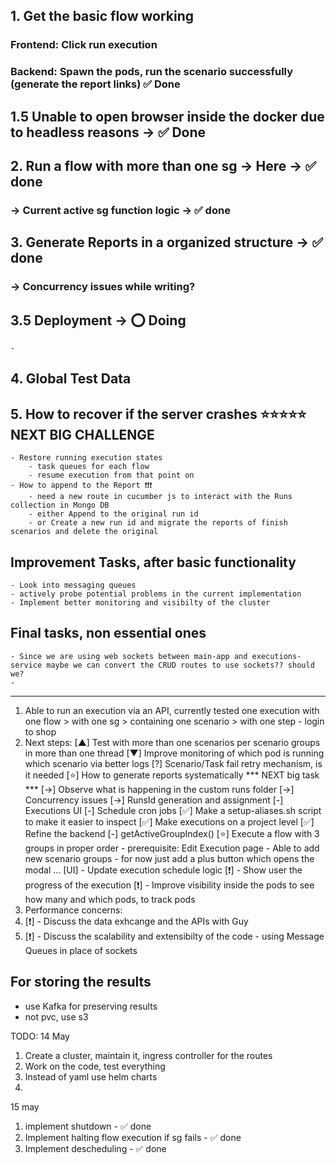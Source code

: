 ## 1. Get the basic flow working
### Frontend: Click run execution
### Backend: Spawn the pods, run the scenario successfully (generate the report links) ✅ Done

## 1.5 Unable to open browser inside the docker due to headless reasons -> ✅ Done

## 2. Run a flow with more than one sg -> Here -> ✅ done
### -> Current active sg function logic -> ✅ done

## 3. Generate Reports in a organized structure -> ✅ done
### -> Concurrency issues while writing?

## 3.5 Deployment -> ⭕ Doing
    - 

## 4. Global Test Data

## 5. How to recover if the server crashes ⭐⭐⭐⭐⭐ NEXT BIG CHALLENGE
    - Restore running execution states
        - task queues for each flow
        - resume execution from that point on
    - How to append to the Report ❗❗❗
        - need a new route in cucumber js to interact with the Runs collection in Mongo DB
        - either Append to the original run id
        - or Create a new run id and migrate the reports of finish scenarios and delete the original

## Improvement Tasks, after basic functionality
    - Look into messaging queues
    - actively probe potential problems in the current implementation
    - Implement better monitoring and visibilty of the cluster

## Final tasks, non essential ones
    - Since we are using web sockets between main-app and executions-service maybe we can convert the CRUD routes to use sockets?? should we?
    - 

---------------------------------------------------------------------------------------------------------------------------------------------------------------------

1. Able to run an execution via an API, currently tested one execution with one flow > with one sg > containing one scenario > with one step - login to shop
2. Next steps:
    [▲] Test with more than one scenarios per scenario groups in more than one thread
    [▼] Improve monitoring of which pod is running which scenario via better logs
    [?] Scenario/Task fail retry mechanism, is it needed
    [⭐] How to generate reports systematically *** NEXT big task ***
        [->] Observe what is happening in the custom runs folder
        [->] Concurrency issues
            [->] RunsId generation and assignment
    [-] Executions UI
    [-] Schedule cron jobs
    [✅] Make a setup-aliases.sh script to make it easier to inspect
    [✅] Make executions on a project level
    [✅] Refine the backend
    [-] getActiveGroupIndex()
    [⭐] Execute a flow with 3 groups in proper order
        - prerequisite: Edit Execution page
            - Able to add new scenario groups
                - for now just add a plus button which opens the modal ...
    [UI] - Update execution schedule logic
    [❗] - Show user the progress of the execution
    [❗] - Improve visibility inside the pods to see how many and which pods, to track pods
4. Performance concerns:
5. [❗] - Discuss the data exhcange and the APIs with Guy
6. [❗] - Discuss the scalability and extensibilty of the code - using Message Queues in place of sockets


## For storing the results 
- use Kafka for preserving results
- not pvc, use s3

TODO: 14 May
1. Create a cluster, maintain it, ingress controller for the routes
2. Work on the code, test everything
3. Instead of yaml use helm charts
4. 



15 may
1. implement shutdown - ✅ done
2. Implement halting flow execution if sg fails - ✅ done
3. Implement descheduling - ✅ done